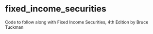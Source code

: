 # fixed_income_securities
Code to follow along with Fixed Income Securities, 4th Edition by Bruce Tuckman
